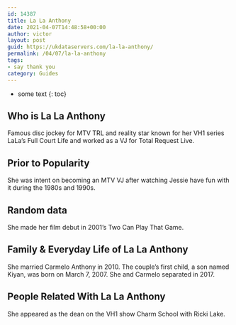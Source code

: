 ```yaml
---
id: 14387
title: La La Anthony
date: 2021-04-07T14:48:58+00:00
author: victor
layout: post
guid: https://ukdataservers.com/la-la-anthony/
permalink: /04/07/la-la-anthony
tags:
- say thank you
category: Guides
---
```


* some text
{: toc}


## Who is La La Anthony



Famous disc jockey for MTV TRL and reality star known for her VH1 series LaLa&#8217;s Full Court Life and worked as a VJ for Total Request Live. 

                
                
                
## Prior to Popularity



She was intent on becoming an MTV VJ after watching Jessie have fun with it during the 1980s and 1990s. 

                
                
                
## Random data



She made her film debut in 2001&#8217;s Two Can Play That Game. 

                
                
                
## Family & Everyday Life of La La Anthony



She married Carmelo Anthony in 2010. The couple&#8217;s first child, a son named Kiyan, was born on March 7, 2007. She and Carmelo separated in 2017. 

                
                
                
## People Related With La La Anthony



She appeared as the dean on the VH1 show Charm School with Ricki Lake. 

                
              
            
          
          
          